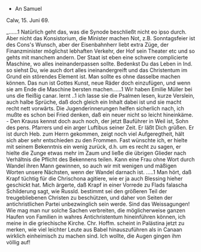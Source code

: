 + An Samuel

 Calw, 15. Juni 69.

_......1 Natürlich geht das, was die Synode beschließt nicht eo ipso durch. Aber nicht das Konsistorium, die Minister machen Not, z.B. Sonntagsfeier ist des Cons's Wunsch, aber der Eisenbahnherr liebt extra Züge, der Finanzminister möglichst lebhaften Verkehr, der Hof sein Theater etc und so gehts mit manchem andern. Der Staat ist eben eine schwere complicierte Maschine, wo alles ineinanderpassen sollte. Bedenkst Du das Leben in Ind. so siehst Du, wie auch dort alles ineinandergreift und das Christentum im Grund ein störendes Element ist. Man sollte es ohne dasselbe machen können. Das nun ist Gottes Kunst, neue Räder doch einzufügen, und wenn sie am Ende die Maschine bersten machen......1 Wir haben Emilie Müller bei uns die fleißig canar. lernt ..1 ich lasse sie die Psalmen lesen, kurze Verslein, auch halbe Sprüche, daß doch gleich ein Inhalt dabei ist und sie macht recht nett vorwärts. Die Jugenderinnerungen helfen sicherlich nach, ich mußte es schon bei Fried denken, daß ein neuer nicht so leicht hineinkäme. - Den Krauss kennst doch auch noch, der jetzt Bauführer in Weil ist, Sohn des pens. Pfarrers und ein arger Luftibus seiner Zeit. Er läßt Dich grüßen. Er ist durch Heb. zum Herrn gekommen, zeigt noch viel Aufgeregtheit, hält sich aber sehr entschieden zu den Frommen. Fast wünschte ich, er hielte mit seinem Bekenntnis ein wenig zurück, d.h. um es recht zu sagen, er hielte die Zunge etwas mehr im Zaum und ließe die übrigen Glieder nach Verhältnis die Pflicht des Bekennens teilen. Kann eine Frau ohne Wort durch Wandel ihren Mann gewinnen, so auch wir mit wenigen und mäßigen Worten unsere Nächsten, wenn der Wandel darnach ist. .....1 Man hört, daß Krapf tüchtig für die Chrischona agitiere, wie er ja auch Blessing hieher geschickt hat. Mich ärgerte, daß Krapf in einer Vorrede zu Flads falascha Schilderung sagt, wie Russld. bestimmt sei den größeren Teil der treugebliebenen Christen zu beschützen, und daher von Seiten der antichristlichen Partei unbezwinglich sein werde. Sind das Weissagungen! Wie mag man nur solche Sachen verbreiten, die möglicherweise ganzen Haufen von Familien in wahres Antichristentum hineinführen können, ich meine in die griechische Kirche. Chr. Hoffm. scheint in Palästina jetzt zu merken, wie viel leichter Leute aus Babel hinauszuführen als in Canaan wirklich einheimisch zu machen sind. Ich wollte, die Augen gingen ihm völlig auf!
